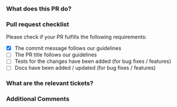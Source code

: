 ### What does this PR do?

### Pull request checklist

Please check if your PR fulfills the following requirements:

- [x] The commit message follows our guidelines
- [ ] The PR title follows our guidelines
- [ ] Tests for the changes have been added (for bug fixes / features)
- [ ] Docs have been added / updated (for bug fixes / features)

### What are the relevant tickets?

### Additional Comments
